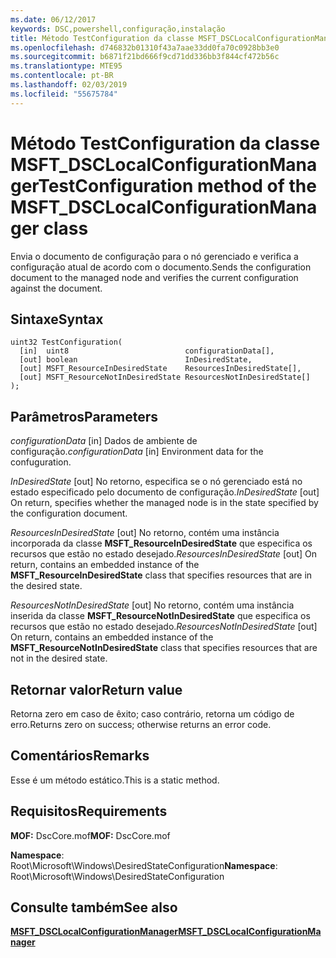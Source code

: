 ```yaml
---
ms.date: 06/12/2017
keywords: DSC,powershell,configuração,instalação
title: Método TestConfiguration da classe MSFT_DSCLocalConfigurationManager
ms.openlocfilehash: d746832b01310f43a7aae33dd0fa70c0928bb3e0
ms.sourcegitcommit: b6871f21bd666f9cd71dd336bb3f844cf472b56c
ms.translationtype: MTE95
ms.contentlocale: pt-BR
ms.lasthandoff: 02/03/2019
ms.locfileid: "55675784"
---
```

# <a name="testconfiguration-method-of-the-msftdsclocalconfigurationmanager-class"></a><span data-ttu-id="847a2-103">Método TestConfiguration da classe MSFT_DSCLocalConfigurationManager</span><span class="sxs-lookup"><span data-stu-id="847a2-103">TestConfiguration method of the MSFT_DSCLocalConfigurationManager class</span></span>

<span data-ttu-id="847a2-104">Envia o documento de configuração para o nó gerenciado e verifica a configuração atual de acordo com o documento.</span><span class="sxs-lookup"><span data-stu-id="847a2-104">Sends the configuration document to the managed node and verifies the current configuration against the document.</span></span>

## <a name="syntax"></a><span data-ttu-id="847a2-105">Sintaxe</span><span class="sxs-lookup"><span data-stu-id="847a2-105">Syntax</span></span>

```mof
uint32 TestConfiguration(
  [in]  uint8                          configurationData[],
  [out] boolean                        InDesiredState,
  [out] MSFT_ResourceInDesiredState    ResourcesInDesiredState[],
  [out] MSFT_ResourceNotInDesiredState ResourcesNotInDesiredState[]
);
```

## <a name="parameters"></a><span data-ttu-id="847a2-106">Parâmetros</span><span class="sxs-lookup"><span data-stu-id="847a2-106">Parameters</span></span>

<span data-ttu-id="847a2-107">*configurationData* \[in\] Dados de ambiente de configuração.</span><span class="sxs-lookup"><span data-stu-id="847a2-107">*configurationData* \[in\] Environment data for the confuguration.</span></span>

<span data-ttu-id="847a2-108">*InDesiredState* \[out\] No retorno, especifica se o nó gerenciado está no estado especificado pelo documento de configuração.</span><span class="sxs-lookup"><span data-stu-id="847a2-108">*InDesiredState* \[out\] On return, specifies whether the managed node is in the state specified by the configuration document.</span></span>

<span data-ttu-id="847a2-109">*ResourcesInDesiredState* \[out\] No retorno, contém uma instância incorporada da classe **MSFT_ResourceInDesiredState** que especifica os recursos que estão no estado desejado.</span><span class="sxs-lookup"><span data-stu-id="847a2-109">*ResourcesInDesiredState* \[out\] On return, contains an embedded instance of the **MSFT_ResourceInDesiredState** class that specifies resources that are in the desired state.</span></span>

<span data-ttu-id="847a2-110">*ResourcesNotInDesiredState* \[out\] No retorno, contém uma instância inserida da classe **MSFT_ResourceNotInDesiredState** que especifica os recursos que estão no estado desejado.</span><span class="sxs-lookup"><span data-stu-id="847a2-110">*ResourcesNotInDesiredState* \[out\] On return, contains an embedded instance of the **MSFT_ResourceNotInDesiredState** class that specifies resources that are not in the desired state.</span></span>

## <a name="return-value"></a><span data-ttu-id="847a2-111">Retornar valor</span><span class="sxs-lookup"><span data-stu-id="847a2-111">Return value</span></span>

<span data-ttu-id="847a2-112">Retorna zero em caso de êxito; caso contrário, retorna um código de erro.</span><span class="sxs-lookup"><span data-stu-id="847a2-112">Returns zero on success; otherwise returns an error code.</span></span>

## <a name="remarks"></a><span data-ttu-id="847a2-113">Comentários</span><span class="sxs-lookup"><span data-stu-id="847a2-113">Remarks</span></span>

<span data-ttu-id="847a2-114">Esse é um método estático.</span><span class="sxs-lookup"><span data-stu-id="847a2-114">This is a static method.</span></span>

## <a name="requirements"></a><span data-ttu-id="847a2-115">Requisitos</span><span class="sxs-lookup"><span data-stu-id="847a2-115">Requirements</span></span>

<span data-ttu-id="847a2-116">**MOF:** DscCore.mof</span><span class="sxs-lookup"><span data-stu-id="847a2-116">**MOF:** DscCore.mof</span></span>

<span data-ttu-id="847a2-117">**Namespace**: Root\Microsoft\Windows\DesiredStateConfiguration</span><span class="sxs-lookup"><span data-stu-id="847a2-117">**Namespace**: Root\Microsoft\Windows\DesiredStateConfiguration</span></span>

## <a name="see-also"></a><span data-ttu-id="847a2-118">Consulte também</span><span class="sxs-lookup"><span data-stu-id="847a2-118">See also</span></span>

[<span data-ttu-id="847a2-119">**MSFT_DSCLocalConfigurationManager**</span><span class="sxs-lookup"><span data-stu-id="847a2-119">**MSFT_DSCLocalConfigurationManager**</span></span>](msft-dsclocalconfigurationmanager.md)